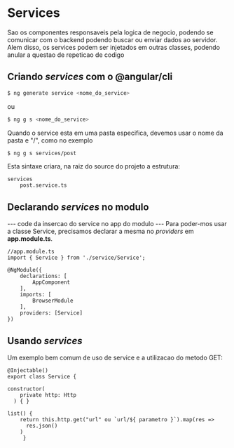 # Services
Sao os componentes responsaveis pela logica de negocio, podendo se comunicar com o backend podendo buscar ou enviar dados ao servidor. Alem disso, os services podem ser injetados em outras classes, podendo anular a questao de repeticao de codigo

## Criando *services* com o @angular/cli
```sh
$ ng generate service <nome_do_service>
```
ou
```sh
$ ng g s <nome_do_service>
```

Quando o service esta em uma pasta especifica, devemos usar o nome da pasta e "/", como no exemplo
```sh
$ ng g s services/post
```
Esta sintaxe criara, na raiz do source do projeto a estrutura:
```
services
    post.service.ts
```

## Declarando *services* no modulo
--- code da insercao do service no app do modulo ---
Para poder-mos usar a classe Service, precisamos declarar a mesma no *providers* em **app.module.ts**.
```
//app.module.ts
import { Service } from './service/Service';

@NgModule({
    declarations: [
        AppComponent
    ],
    imports: [
        BrowserModule
    ],
    providers: [Service]
})
```

## Usando *services*
Um exemplo bem comum de uso de service e a utilizacao do metodo GET:
```
@Injectable()
export class Service {

constructor(
    private http: Http
  ) { }

list() {
    return this.http.get("url" ou `url/${ parametro }`).map(res => 
      res.json()
    )
     }
```